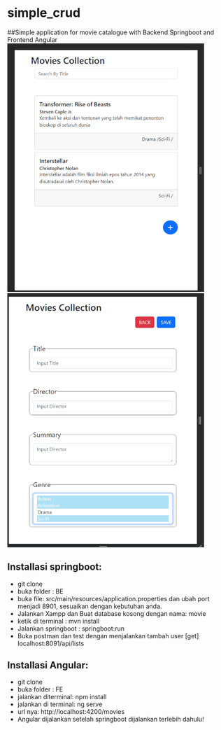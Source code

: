 # simple_crud

##Simple application for movie catalogue with Backend Springboot and Frontend Angular
</br>
<img src="https://github.com/alexistdev/simple_crud/blob/main/image/simple1.png?raw=true" width="450px">
<img src="https://github.com/alexistdev/simple_crud/blob/main/image/simple2.png?raw=true" width="450px">
## Installasi springboot:
- git clone 
- buka folder : BE
- buka file: src/main/resources/application.properties dan ubah port menjadi 8901, sesuaikan dengan kebutuhan anda.
- Jalankan Xampp dan Buat database kosong dengan nama: movie
- ketik di terminal : mvn install
- Jalankan springboot : springboot:run
- Buka postman dan test dengan menjalankan tambah user [get] localhost:8091/api/lists

## Installasi Angular:
- git clone
- buka folder : FE
- jalankan diterminal: npm install
- jalankan di terminal: ng serve
- url nya: http://localhost:4200/movies
- Angular dijalankan setelah springboot dijalankan terlebih dahulu!

